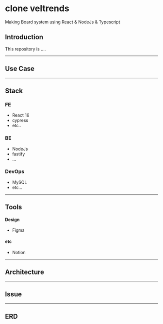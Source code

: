 # clone veltrends

Making Board system using React &amp; NodeJs &amp; Typescript

## Introduction

This repository is ....

---

## Use Case

---

## Stack

### FE

- React 16
- cypress
- etc..

### BE

- NodeJs
- fastify
- ...

### DevOps

- MySQL
- etc...

---

## Tools

#### Design

- Figma

#### etc

- Notion

---

## Architecture

---

## Issue

---

## ERD
